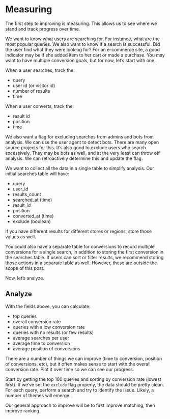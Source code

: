 # Measuring

The first step to improving is measuring. This allows us to see where we stand and track progress over time.

We want to know what users are searching for. For instance, what are the most popular queries. We also want to know if a search is successful. Did the user find what they were looking for? For an e-commerce site, a good indicator may be if she added item to her cart or made a purchase. You may want to have multiple conversion goals, but for now, let’s start with one.

When a user searches, track the:

- query
- user id (or visitor id)
- number of results
- time

When a user converts, track the:

- result id
- position
- time

We also want a flag for excluding searches from admins and bots from analysis. We can use the user agent to detect bots. There are many open source projects for this. It’s also good to exclude users who search excessively. They may be bots as well, and at the very least can throw off analysis. We can retroactively determine this and update the flag.

We want to collect all the data in a single table to simplify analysis. Our initial searches table will have:

- query
- user_id
- results_count
- searched_at (time)
- result_id
- position
- converted_at (time)
- exclude (boolean)

If you have different results for different stores or regions, store those values as well.

You could also have a separate table for conversions to record multiple conversions for a single search, in addition to storing the first conversion in the searches table. If users can sort or filter results, we recommend storing those actions in a separate table as well. However, these are outside the scope of this post.

Now, let’s analyze.

## Analyze

With the fields above, you can calculate:

- top queries
- overall conversion rate
- queries with a low conversion rate
- queries with no results (or few results)
- average searches per user
- average time to conversion
- average position of conversions

There are a number of things we can improve (time to conversion, position of conversions, etc), but it often makes sense to start with the overall conversion rate. Plot it over time so we can see our progress.

Start by getting the top 100 queries and sorting by conversion rate (lowest first). If we’ve set the `exclude` flag properly, the data should be pretty clean. For each query, perform a search and try to identify the issue. Likely, a number of themes will emerge.

Our general approach to improve will be to first improve matching, then improve ranking.
